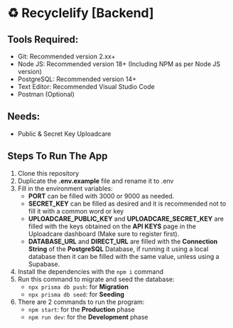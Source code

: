 # ♻️ Recyclelify [Backend]

## Tools Required:
- Git: Recommended version 2.xx+
- Node JS: Recommended version 18+ (Including NPM as per Node JS version)
- PostgreSQL: Recommended version 14+
- Text Editor: Recommended Visual Studio Code
- Postman (Optional)

## Needs:
- Public & Secret Key Uploadcare

## Steps To Run The App
1. Clone this repository
2. Duplicate the **.env.example** file and rename it to .env
3. Fill in the environment variables:
    - **PORT** can be filled with 3000 or 9000 as needed.
    - **SECRET_KEY** can be filled as desired and it is recommended not to fill it with a common word or key
    - **UPLOADCARE_PUBLIC_KEY** and **UPLOADCARE_SECRET_KEY** are filled with the keys obtained on the **API KEYS** page in the Uploadcare dashboard (Make sure to register first).
    - **DATABASE_URL** and **DIRECT_URL** are filled with the **Connection String** of the **PostgreSQL** Database, if running it using a local database then it can be filled with the same value, unless using a Supabase.
4. Install the dependencies with the `npm i` command
5. Run this command to migrate and seed the database:
    - `npx prisma db push`: for **Migration**
    - `npx prisma db seed`: for **Seeding**
6. There are 2 commands to run the program:
    - `npm start`: for the **Production** phase
    - `npm run dev`: for the **Development** phase
